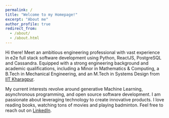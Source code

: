 ```yaml
---
permalink: /
title: "Welcome to my Homepage!"
excerpt: "About me"
author_profile: true
redirect_from: 
  - /about/
  - /about.html
---
```




Hi there! Meet an ambitious engineering professional with vast experience in e2e full
stack software development using Python, ReactJS, PostgreSQL and Cassandra. Equipped
with a strong engineering background and academic qualifications, including a Minor in
Mathematics & Computing, a B.Tech in Mechanical Engineering, and an M.Tech in Systems
Design from [IIT Kharagpur](https://www.iitkgp.ac.in/).

My current interests revolve around generative Machine Learning, asynchronous
programming, and open source software development. I am passionate about leveraging
technology to create innovative products. I love reading books, watching tons of movies
and playing badminton. Feel free to reach out on [LinkedIn](https://www.linkedin.com/in/kumar-ashu-tosh/).
